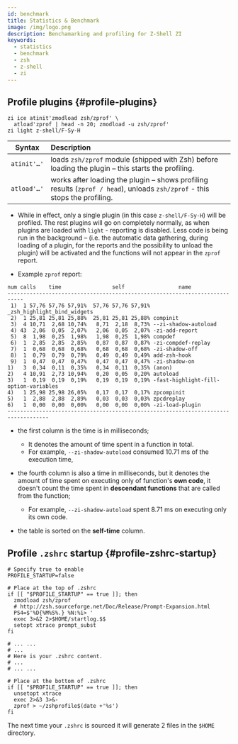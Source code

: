 ```yaml
---
id: benchmark
title: Statistics & Benchmark
image: /img/logo.png
description: Benchamarking and profiling for Z-Shell ZI
keywords:
  - statistics
  - benchmark
  - zsh
  - z-shell
  - zi
---
```


## Profile plugins {#profile-plugins}

```shell title=~/.zshrc
zi ice atinit'zmodload zsh/zprof' \
  atload'zprof | head -n 20; zmodload -u zsh/zprof'
zi light z-shell/F-Sy-H
```

| Syntax      | Description                                                                                                                |
| ----------- |:-------------------------------------------------------------------------------------------------------------------------- |
| `atinit'…'` | loads `zsh/zprof` module (shipped with Zsh) before loading the plugin – this starts the profiling.                         |
| `atload'…'` | works after loading the plugin – shows profiling results (`zprof / head`), unloads `zsh/zprof` - this stops the profiling. |

- While in effect, only a single plugin (in this case `z-shell/F-Sy-H`) will be profiled. The rest plugins will go on completely normally, as when plugins are loaded with `light` - reporting is disabled. Less code is being run in the background – (i.e. the automatic data gathering, during loading of a plugin, for the reports and the possibility to unload the plugin) will be activated and the functions will not appear in the `zprof` report.

- Example `zprof` report:

```shell
num calls    time                self                 name
---------------------------------------------------------------------------
 1)  1 57,76 57,76 57,91%  57,76 57,76 57,91% _zsh_highlight_bind_widgets
 2)  1 25,81 25,81 25,88%  25,81 25,81 25,88% compinit
 3)  4 10,71  2,68 10,74%   8,71  2,18  8,73% --zi-shadow-autoload
 4) 43  2,06  0,05  2,07%   2,06  0,05  2,07% -zi-add-report
 5)  8  1,98  0,25  1,98%   1,98  0,25  1,98% compdef
 6)  1  2,85  2,85  2,85%   0,87  0,87  0,87% -zi-compdef-replay
 7)  1  0,68  0,68  0,68%   0,68  0,68  0,68% -zi-shadow-off
 8)  1  0,79  0,79  0,79%   0,49  0,49  0,49% add-zsh-hook
 9)  1  0,47  0,47  0,47%   0,47  0,47  0,47% -zi-shadow-on
1)   3  0,34  0,11  0,35%   0,34  0,11  0,35% (anon)
2)   4 10,91  2,73 10,94%   0,20  0,05  0,20% autoload
3)   1  0,19  0,19  0,19%   0,19  0,19  0,19% -fast-highlight-fill-option-variables
4)   1 25,98 25,98 26,05%   0,17  0,17  0,17% zpcompinit
5)   1  2,88  2,88  2,89%   0,03  0,03  0,03% zpcdreplay
6)   1  0,00  0,00  0,00%   0,00  0,00  0,00% -zi-load-plugin
-----------------------------------------------------------------------------------
```

- the first column is the time is in milliseconds;

  - It denotes the amount of time spent in a function in total.
  - For example, `--zi-shadow-autoload` consumed 10.71 ms of the execution time,

- the fourth column is also a time in milliseconds, but it denotes the amount of time spent on executing only of function's **own code**, it doesn't count the time spent in **descendant functions** that are called from the function;

  - For example, `--zi-shadow-autoload` spent 8.71 ms on executing only its own code.

- the table is sorted on the **self-time** column.

## Profile `.zshrc` startup {#profile-zshrc-startup}

```shell title=~/.zshrc
# Specify true to enable
PROFILE_STARTUP=false

# Place at the top of .zshrc
if [[ "$PROFILE_STARTUP" == true ]]; then
  zmodload zsh/zprof
  # http://zsh.sourceforge.net/Doc/Release/Prompt-Expansion.html
  PS4=$'%D{%M%S%.} %N:%i> '
  exec 3>&2 2>$HOME/startlog.$$
  setopt xtrace prompt_subst
fi

# ... ...
# ...
# Here is your .zshrc content.
# ...
# ... ...

# Place at the bottom of .zshrc
if [[ "$PROFILE_STARTUP" == true ]]; then
  unsetopt xtrace
  exec 2>&3 3>&-
  zprof > ~/zshprofile$(date +'%s')
fi
```

The next time your `.zshrc` is sourced it will generate 2 files in the `$HOME` directory.
